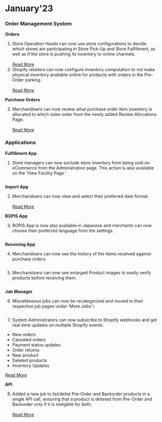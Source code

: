 # January'23

### Order Management System

**Orders**

1. Store Operation Heads can now use store configurations to decide which stores are participating in Store Pick-Up and Store Fulfillment, as well as if the store is pushing its inventory to online channels. \
   \
   [Read More](facility-level-configurations.md)
2. Shopify retailers can now configure inventory computation to not make physical inventory available online for products with orders in the Pre-Order parking. \
   \
   [Read More](hold-physical-inventory.md)

**Purchase Orders**

3. Merchandisers can now review what purchase order item inventory is allocated to which sales order from the newly added Review Allocations Page. \
   \
   [Read More](review-allocations.md)

### Applications

**Fulfillment App**

1. Store managers can now exclude store inventory from being sold on eCommerce from the Administration page. This action is also available on the ‘View Facility Page.’

<figure><img src="https://www.hotwax.co/hs-fs/hubfs/RN%204-1.png?width=800&#x26;height=591&#x26;name=RN%204-1.png" alt=""><figcaption></figcaption></figure>

**Import App**

2. Merchandisers can now view and select their preferred date format. \
   \
   [Read More](custom-date-format.md)

**BOPIS App**

3. BOPIS App is now also available in Japanese and merchants can now choose their preferred language from the settings.

<figure><img src="https://www.hotwax.co/hs-fs/hubfs/RN%205.png?width=800&#x26;height=589&#x26;name=RN%205.png" alt=""><figcaption></figcaption></figure>

&#x20;**Receiving App**

4. Merchandisers can now see the history of the items received against purchase orders.

<figure><img src="https://www.hotwax.co/hs-fs/hubfs/RN7-2.png?width=810&#x26;height=592&#x26;name=RN7-2.png" alt=""><figcaption></figcaption></figure>

5. Merchandisers can now see enlarged Product images to easily verify products before receiving them.

<figure><img src="https://www.hotwax.co/hs-fs/hubfs/RN%208.png?width=800&#x26;height=592&#x26;name=RN%208.png" alt=""><figcaption></figcaption></figure>

**Job Manager**

6. Miscellaneous jobs can now be recategorized and moved to their respective job pages under ‘More Jobs’.\


<figure><img src="https://www.hotwax.co/hs-fs/hubfs/RN%209-2.png?width=800&#x26;height=626&#x26;name=RN%209-2.png" alt=""><figcaption></figcaption></figure>

7. System Administrators can now subscribe to Shopify webhooks and get real-time updates on multiple Shopify events:

* New orders
* Canceled orders
* Payment status updates
* Order returns
* New product&#x20;
* Deleted products
* Inventory Updates

[Read More](shopify-webhooks.md)

&#x20;

**API**

8. Added a new job to list/delist Pre-Order and Backorder products in a single API call, ensuring that a product is delisted from Pre-Order and Backorder only if it is ineligible for both. \
   \
   [Read More](pre-order-listing-delisting.md)
